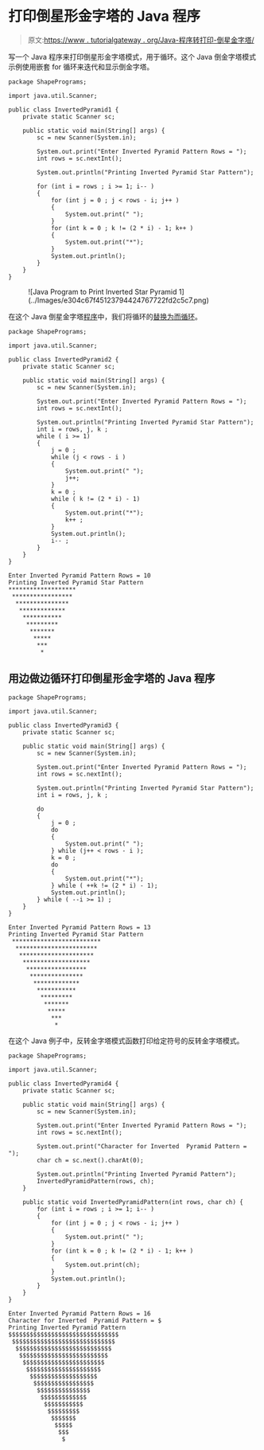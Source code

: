 # 打印倒星形金字塔的 Java 程序

> 原文:[https://www . tutorialgateway . org/Java-程序转打印-倒星金字塔/](https://www.tutorialgateway.org/java-program-to-print-inverted-star-pyramid/)

写一个 Java 程序来打印倒星形金字塔模式，用于循环。这个 Java 倒金字塔模式示例使用嵌套 for 循环来迭代和显示倒金字塔。

```
package ShapePrograms;

import java.util.Scanner;

public class InvertedPyramid1 {
	private static Scanner sc;

	public static void main(String[] args) {
		sc = new Scanner(System.in);

		System.out.print("Enter Inverted Pyramid Pattern Rows = ");
		int rows = sc.nextInt();

		System.out.println("Printing Inverted Pyramid Star Pattern");

		for (int i = rows ; i >= 1; i-- ) 
		{
			for (int j = 0 ; j < rows - i; j++ ) 
			{
				System.out.print(" ");
			}
			for (int k = 0 ; k != (2 * i) - 1; k++ ) 
			{
				System.out.print("*");
			}
			System.out.println();
		}
	}
}
```

<figure class="wp-block-image size-large">![Java Program to Print Inverted Star Pyramid 1](../Images/e304c67f45123794424767722fd2c5c7.png)</figure>

在这个 Java 倒星金字塔[程序](https://www.tutorialgateway.org/learn-java-programs/)中，我们将循环的[替换为](https://www.tutorialgateway.org/java-for-loop/)[而循环](https://www.tutorialgateway.org/java-while-loop/)。

```
package ShapePrograms;

import java.util.Scanner;

public class InvertedPyramid2 {
	private static Scanner sc;

	public static void main(String[] args) {
		sc = new Scanner(System.in);

		System.out.print("Enter Inverted Pyramid Pattern Rows = ");
		int rows = sc.nextInt();

		System.out.println("Printing Inverted Pyramid Star Pattern");
		int i = rows, j, k ;
		while ( i >= 1) 
		{
			j = 0 ;
			while (j < rows - i ) 
			{
				System.out.print(" ");
				j++;
			}
			k = 0 ;
			while ( k != (2 * i) - 1) 
			{
				System.out.print("*");
				k++ ;
			}
			System.out.println();
			i-- ;
		}
	}
}
```

```
Enter Inverted Pyramid Pattern Rows = 10
Printing Inverted Pyramid Star Pattern
*******************
 *****************
  ***************
   *************
    ***********
     *********
      *******
       *****
        ***
         * 
```

## 用边做边循环打印倒星形金字塔的 Java 程序

```
package ShapePrograms;

import java.util.Scanner;

public class InvertedPyramid3 {
	private static Scanner sc;

	public static void main(String[] args) {
		sc = new Scanner(System.in);

		System.out.print("Enter Inverted Pyramid Pattern Rows = ");
		int rows = sc.nextInt();

		System.out.println("Printing Inverted Pyramid Star Pattern");
		int i = rows, j, k ;

		do
		{
			j = 0 ;
			do
			{
				System.out.print(" ");
			} while (j++ < rows - i );
			k = 0 ;
			do
			{
				System.out.print("*");
			} while ( ++k != (2 * i) - 1);
			System.out.println();
		} while ( --i >= 1) ;
	}
}
```

```
Enter Inverted Pyramid Pattern Rows = 13
Printing Inverted Pyramid Star Pattern
 *************************
  ***********************
   *********************
    *******************
     *****************
      ***************
       *************
        ***********
         *********
          *******
           *****
            ***
             *
```

在这个 Java 例子中，反转金字塔模式函数打印给定符号的反转金字塔模式。

```
package ShapePrograms;

import java.util.Scanner;

public class InvertedPyramid4 {
	private static Scanner sc;

	public static void main(String[] args) {
		sc = new Scanner(System.in);

		System.out.print("Enter Inverted Pyramid Pattern Rows = ");
		int rows = sc.nextInt();

		System.out.print("Character for Inverted  Pyramid Pattern = ");
		char ch = sc.next().charAt(0);

		System.out.println("Printing Inverted Pyramid Pattern");
		InvertedPyramidPattern(rows, ch);		
	}

	public static void InvertedPyramidPattern(int rows, char ch) {
		for (int i = rows ; i >= 1; i-- ) 
		{
			for (int j = 0 ; j < rows - i; j++ ) 
			{
				System.out.print(" ");
			}
			for (int k = 0 ; k != (2 * i) - 1; k++ ) 
			{
				System.out.print(ch);
			}
			System.out.println();
		}
	}
}
```

```
Enter Inverted Pyramid Pattern Rows = 16
Character for Inverted  Pyramid Pattern = $
Printing Inverted Pyramid Pattern
$$$$$$$$$$$$$$$$$$$$$$$$$$$$$$$
 $$$$$$$$$$$$$$$$$$$$$$$$$$$$$
  $$$$$$$$$$$$$$$$$$$$$$$$$$$
   $$$$$$$$$$$$$$$$$$$$$$$$$
    $$$$$$$$$$$$$$$$$$$$$$$
     $$$$$$$$$$$$$$$$$$$$$
      $$$$$$$$$$$$$$$$$$$
       $$$$$$$$$$$$$$$$$
        $$$$$$$$$$$$$$$
         $$$$$$$$$$$$$
          $$$$$$$$$$$
           $$$$$$$$$
            $$$$$$$
             $$$$$
              $$$
               $
```